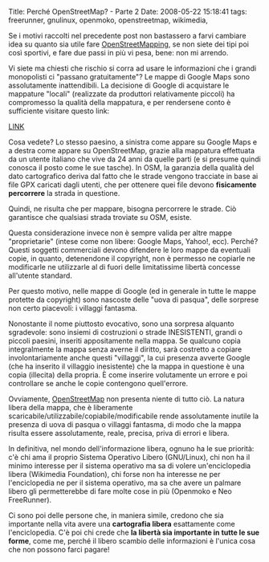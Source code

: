 Title: Perché OpenStreetMap? - Parte 2
Date:  2008-05-22 15:18:41
tags: freerunner, gnulinux, openmoko, openstreetmap, wikimedia,

Se i motivi raccolti nel precedente post non bastassero a farvi
cambiare idea su quanto sia utile fare [OpenStreetMapping][1], se non siete
dei tipi poi così sportivi, e fare due passi in più vi pesa, bene: non mi
arrendo.

Vi siete ma chiesti che rischio si corra ad usare le informazioni che i grandi
monopolisti ci "passano gratuitamente"? Le mappe di Google Maps sono
assolutamente inattendibili. La decisione di Google di acquistare le mappature
"locali" (realizzate da produttori relativamente piccoli) ha compromesso la
qualità della mappatura, e per rendersene conto è sufficiente visitare questo
link:

[LINK][2]

Cosa vedete? Lo stesso paesino, a sinistra come appare su Google Maps e a
destra come appare su OpenStreetMap, grazie alla mappatura effettuata da un
utente italiano che vive da 24 anni da quelle parti (e si presume quindi
conosca il posto come le sue tasche). In OSM, la garanzia della qualità del
dato cartografico deriva dal fatto che le strade vengono tracciate in base ai
file GPX caricati dagli utenti, che per ottenere quei file devono
**fisicamente percorrere** la strada in questione.

Quindi, ne risulta che per mappare, bisogna percorrere le strade. Ciò
garantisce che qualsiasi strada troviate su OSM, esiste.

Questa considerazione invece non è sempre valida per altre mappe
"proprietarie" (intese come non libere: Google Maps, Yahoo!, ecc). Perché?
Questi soggetti commerciali devono difendere le loro mappe da eventuali copie,
in quanto, detenendone il copyright, non è permesso ne copiarle ne modificarle
ne utilizzarle al di fuori delle limitatissime libertà concesse all'utente
standard.

Per questo motivo, nelle mappe di Google (ed in generale in tutte le mappe
protette da copyright) sono nascoste delle "uova di pasqua", delle sorprese
non certo piacevoli: i villaggi fantasma.

Nonostante il nome piuttosto evocativo, sono una sorpresa alquanto sgradevole:
sono insiemi di costruzioni o strade INESISTENTI, grandi o piccoli paesini,
inseriti appositamente nella mappa. Se qualcuno copia integralmente la mappa
senza averne il diritto, sarà costretto a copiare involontariamente anche
questi "villaggi", la cui presenza avverte Google (che ha inserito il
villaggio inesistente) che la mappa in questione è una copia (illecita) della
propria. È come inserire volutamente un errore e poi controllare se anche le
copie contengono quell'errore.

Ovviamente, [OpenStreetMap][1] non presenta niente di tutto ciò. La natura
libera della mappa, che è liberamente
scaricabile/utilizzabile/copiabile/modificabile rende assolutamente inutile la
presenza di uova di pasqua o villaggi fantasma, di modo che la mappa risulta
essere assolutamente, reale, precisa, priva di errori e libera.

In definitiva, nel mondo dell'informazione libera, ognuno ha le sue priorità:
c'è chi ama il proprio Sistema Operativo Libero (GNU/Linux), chi non ha il
minimo interesse per il sistema operativo ma sa di volere un'enciclopedia
libera (Wikimedia Foundation), chi forse non ha interesse ne per
l'enciclopedia ne per il sistema operativo, ma sa che avere un palmare libero
gli permetterebbe di fare molte cose in più (Openmoko e Neo FreeRunner).

Ci sono poi delle persone che, in maniera simile, credono che sia importante
nella vita avere una **cartografia libera** esattamente come l'enciclopedia.
C'è poi chi crede che **la libertà sia importante in tutte le sue forme**,
come me, perché il libero scambio delle informazioni è l'unica cosa che non
possono farci pagare!

   [1]: http://www.openstreetmap.org/

   [2]: http://geo.topf.org/comparison/index.html?mt0=googlemap&mt1=mapnik&lon=11.4170372&lat=46.2725207&z=16
